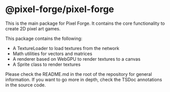 # @pixel-forge/pixel-forge

This is the main package for Pixel Forge. It contains the core functionality to create 2D pixel art games.

This package contains the following:
- A TextureLoader to load textures from the network
- Math utilities for vectors and matrices
- A renderer based on WebGPU to render textures to a canvas
- A Sprite class to render textures

Please check the README.md in the root of the repository for general information. 
If you want to go more in depth, check the TSDoc annotations in the source code.